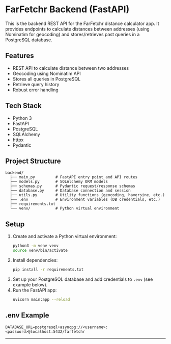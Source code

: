 # FarFetchr Backend (FastAPI)

This is the backend REST API for the FarFetchr distance calculator app. It provides endpoints to calculate distances between addresses (using Nominatim for geocoding) and stores/retrieves past queries in a PostgreSQL database.

## Features
- REST API to calculate distance between two addresses
- Geocoding using Nominatim API
- Stores all queries in PostgreSQL
- Retrieve query history
- Robust error handling

## Tech Stack
- Python 3
- FastAPI
- PostgreSQL
- SQLAlchemy
- httpx
- Pydantic

## Project Structure
```
backend/
  ├── main.py         # FastAPI entry point and API routes
  ├── models.py       # SQLAlchemy ORM models
  ├── schemas.py      # Pydantic request/response schemas
  ├── database.py     # Database connection and session
  ├── utils.py        # Utility functions (geocoding, haversine, etc.)
  ├── .env            # Environment variables (DB credentials, etc.)
  ├── requirements.txt
  └── venv/           # Python virtual environment
```

## Setup
1. Create and activate a Python virtual environment:
   ```bash
   python3 -m venv venv
   source venv/bin/activate
   ```
2. Install dependencies:
   ```bash
   pip install -r requirements.txt
   ```
3. Set up your PostgreSQL database and add credentials to `.env` (see example below).
4. Run the FastAPI app:
   ```bash
   uvicorn main:app --reload
   ```

## .env Example
```
DATABASE_URL=postgresql+asyncpg://<username>:<password>@localhost:5432/farfetchr
```

---